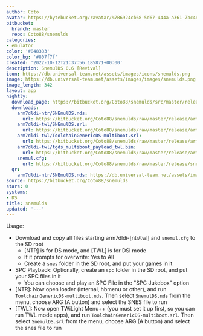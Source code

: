 ```yaml
---
author: Coto
avatar: https://bytebucket.org/ravatar/%7B6924cb68-5d67-444a-a361-7bc4ea44b126%7D?ts=default
bitbucket:
  branch: master
  repo: Coto88/snemulds
categories:
- emulator
color: '#848383'
color_bg: '#807f7f'
created: '2022-10-12T21:37:56.185871+00:00'
description: SnemulDS 0.6 [Revival]
icon: https://db.universal-team.net/assets/images/icons/snemulds.png
image: https://db.universal-team.net/assets/images/images/snemulds.png
image_length: 342
layout: app
nightly:
  download_page: https://bitbucket.org/Coto88/snemulds/src/master/release
  downloads:
    arm7dldi-ntr/SNEmulDS.nds:
      url: https://bitbucket.org/Coto88/snemulds/raw/master/release/arm7dldi-ntr/SNEmulDS.nds
    arm7dldi-twl/SNEmulDS.srl:
      url: https://bitbucket.org/Coto88/snemulds/raw/master/release/arm7dldi-twl/SNEmulDS.srl
    arm7dldi-twl/ToolchainGenericDS-multiboot.srl:
      url: https://bitbucket.org/Coto88/snemulds/raw/master/release/arm7dldi-twl/ToolchainGenericDS-multiboot.srl
    arm7dldi-twl/tgds_multiboot_payload_twl.bin:
      url: https://bitbucket.org/Coto88/snemulds/raw/master/release/arm7dldi-twl/tgds_multiboot_payload_twl.bin
    snemul.cfg:
      url: https://bitbucket.org/Coto88/snemulds/raw/master/release/snemul.cfg
  qr:
    arm7dldi-ntr/SNEmulDS.nds: https://db.universal-team.net/assets/images/qr/nightly/arm7dldi-ntrsnemulds-nds.png
source: https://bitbucket.org/Coto88/snemulds
stars: 0
systems:
- DS
title: snemulds
updated: '---'
---
```

Usage:
- Download and copy all files starting arm7dldi-[ntr/twl] and `snemul.cfg` to the SD root
   - [NTR] is for DS mode, and [TWL] is for DSi mode
   - If it prompts for overwrite: Yes to All
   - Create a `snes` folder in the SD root, and put your games in it
- SPC Playback: Optionally, create an `spc` folder in the SD root, and put your SPC files in it
   - You can choose and play an SPC File in the "SPC Jukebox" option
- [NTR]: Now open loader (internal, hbmenu or other), and run `ToolchainGenericDS-multiboot.nds`. Then select `SnemulDS.nds` from the menu, choose ARG (A button) and select the SNES file to run
- [TWL]: Now open TWiLight Menu++ (you must set it up first, so you can run TWL mode apps), and run `ToolchainGenericDS-multiboot.srl`. Then select `SnemulDS.srl` from the menu, choose ARG (A button) and select the snes file to run